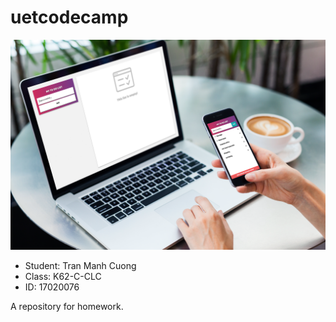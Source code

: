 # uetcodecamp
![alt text](https://raw.githubusercontent.com/maytinhdibo/uetcodecamp/master/demo.png)
<ul>
<li>Student: Tran Manh Cuong
<li>Class: K62-C-CLC
<li>ID: 17020076
</ul>
<p>A repository for homework.


